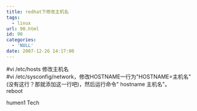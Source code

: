 ```yaml
---
title: redhat下修改主机名
tags:
  - linux
url: 90.html
id: 90
categories:
  - 'NULL'
date: 2007-12-26 14:17:00
---
```


#vi /etc/hosts 修改主机名  
#vi /etc/sysconfig/network，修改HOSTNAME一行为"HOSTNAME=主机名"(没有这行？那就添加这一行吧)，然后运行命令" hostname 主机名"。  
reboot 

humen1 Tech
